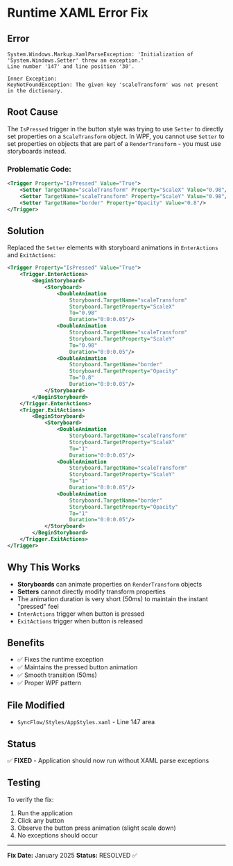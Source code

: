 # Runtime XAML Error Fix

## Error
```
System.Windows.Markup.XamlParseException: 'Initialization of 'System.Windows.Setter' threw an exception.' 
Line number '147' and line position '30'.

Inner Exception:
KeyNotFoundException: The given key 'scaleTransform' was not present in the dictionary.
```

## Root Cause
The `IsPressed` trigger in the button style was trying to use `Setter` to directly set properties on a `ScaleTransform` object. In WPF, you cannot use `Setter` to set properties on objects that are part of a `RenderTransform` - you must use storyboards instead.

### Problematic Code:
```xml
<Trigger Property="IsPressed" Value="True">
    <Setter TargetName="scaleTransform" Property="ScaleX" Value="0.98"/>
    <Setter TargetName="scaleTransform" Property="ScaleY" Value="0.98"/>
    <Setter TargetName="border" Property="Opacity" Value="0.8"/>
</Trigger>
```

## Solution
Replaced the `Setter` elements with storyboard animations in `EnterActions` and `ExitActions`:

```xml
<Trigger Property="IsPressed" Value="True">
    <Trigger.EnterActions>
        <BeginStoryboard>
            <Storyboard>
                <DoubleAnimation
                    Storyboard.TargetName="scaleTransform"
                    Storyboard.TargetProperty="ScaleX"
                    To="0.98"
                    Duration="0:0:0.05"/>
                <DoubleAnimation
                    Storyboard.TargetName="scaleTransform"
                    Storyboard.TargetProperty="ScaleY"
                    To="0.98"
                    Duration="0:0:0.05"/>
                <DoubleAnimation
                    Storyboard.TargetName="border"
                    Storyboard.TargetProperty="Opacity"
                    To="0.8"
                    Duration="0:0:0.05"/>
            </Storyboard>
        </BeginStoryboard>
    </Trigger.EnterActions>
    <Trigger.ExitActions>
        <BeginStoryboard>
            <Storyboard>
                <DoubleAnimation
                    Storyboard.TargetName="scaleTransform"
                    Storyboard.TargetProperty="ScaleX"
                    To="1"
                    Duration="0:0:0.05"/>
                <DoubleAnimation
                    Storyboard.TargetName="scaleTransform"
                    Storyboard.TargetProperty="ScaleY"
                    To="1"
                    Duration="0:0:0.05"/>
                <DoubleAnimation
                    Storyboard.TargetName="border"
                    Storyboard.TargetProperty="Opacity"
                    To="1"
                    Duration="0:0:0.05"/>
            </Storyboard>
        </BeginStoryboard>
    </Trigger.ExitActions>
</Trigger>
```

## Why This Works
- **Storyboards** can animate properties on `RenderTransform` objects
- **Setters** cannot directly modify transform properties
- The animation duration is very short (50ms) to maintain the instant "pressed" feel
- `EnterActions` trigger when button is pressed
- `ExitActions` trigger when button is released

## Benefits
- ✅ Fixes the runtime exception
- ✅ Maintains the pressed button animation
- ✅ Smooth transition (50ms)
- ✅ Proper WPF pattern

## File Modified
- `SyncFlow/Styles/AppStyles.xaml` - Line 147 area

## Status
✅ **FIXED** - Application should now run without XAML parse exceptions

## Testing
To verify the fix:
1. Run the application
2. Click any button
3. Observe the button press animation (slight scale down)
4. No exceptions should occur

---

**Fix Date:** January 2025
**Status:** RESOLVED ✅
